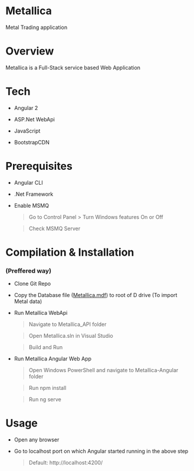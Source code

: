 # Metallica
Metal Trading application

# Overview

Metallica is a Full-Stack service based Web Application

# Tech

  * Angular 2
  
  * ASP.Net WebApi
  
  * JavaScript
  
  * BootstrapCDN

# Prerequisites

- Angular CLI

- .Net Framework

- Enable MSMQ

  > Go to Control Panel > Turn Windows features On or Off
  
  > Check MSMQ Server

# Compilation & Installation

### (Preffered way)

- Clone Git Repo

- Copy the Database file ([Metallica.mdf][DbFile]) to root of D drive (To import Metal data)

- Run Metallica WebApi

  > Navigate to Metallica_API folder
  
  > Open Metallica.sln in Visual Studio
  
  > Build and Run
  
- Run Metallica Angular Web App

  > Open Windows PowerShell and navigate to Metallica-Angular folder
  
  > Run npm install
  
  > Run ng serve
  
# Usage

- Open any browser

- Go to localhost port on which Angular started running in the above step
  > Default: http://localhost:4200/
  
[git-repo-url]: <https://github.com/joemccann/dillinger.git>
[DbFile]: <https://drive.google.com/open?id=1CA_-htAkC6yzSkkUdDQLm5GOok0L07kh>
